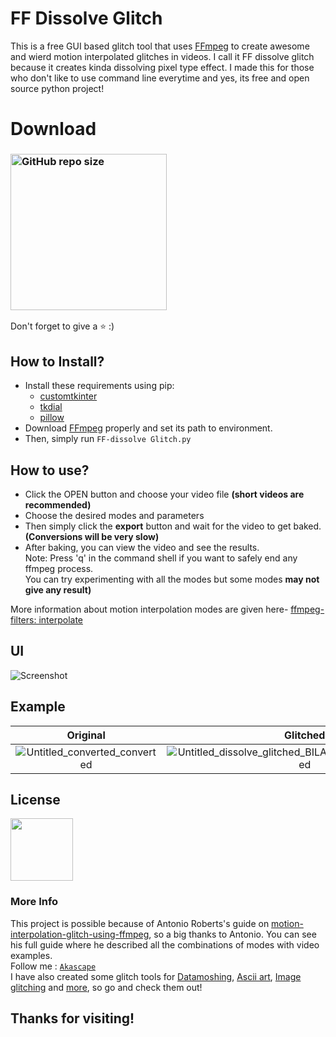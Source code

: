 # FF Dissolve Glitch
This is a free GUI based glitch tool that uses [FFmpeg](https://ffmpeg.org/) to create awesome and wierd motion interpolated glitches in videos. I call it FF dissolve glitch because it creates kinda dissolving pixel type effect. I made this for those who don't like to use command line everytime and yes, its free and open source python project!
# Download
### [<img alt="GitHub repo size" src="https://img.shields.io/github/repo-size/Akascape/FF-Dissolve-Glitch?color=9508e2&label=Source%20Code&logo=Python&logoColor=yellow&style=for-the-badge"  width="250">](https://github.com/Akascape/FF-Dissolve-Glitch/archive/refs/heads/master.zip)
Don't forget to give a ⭐ :)
## How to Install?
- Install these requirements using pip:
  - [customtkinter](https://pypi.org/project/customtkinter/)
  - [tkdial](https://pypi.org/project/tkdial/)
  - [pillow](https://pypi.org/project/Pillow/)
- Download [FFmpeg](https://ffmpeg.org/download.html) properly and set its path to environment.
- Then, simply run `FF-dissolve Glitch.py`
## How to use?
- Click the OPEN button and choose your video file **(short videos are recommended)**
- Choose the desired modes and parameters
- Then simply click the **export** button and wait for the video to get baked. **(Conversions will be very slow)**
- After baking, you can view the video and see the results.
<br>Note: Press 'q' in the command shell if you want to safely end any ffmpeg process.
<br>You can try experimenting with all the modes but some modes **may not give any result)**

More information about motion interpolation modes are given here- [ffmpeg-filters: interpolate](http://ffmpeg.org/ffmpeg-filters.html#minterpolate)

## UI
![Screenshot](https://user-images.githubusercontent.com/89206401/206907828-3775c4b6-ab6f-4168-83d9-d2bfb1dbea24.jpg)

## Example
| Original | Glitched |
|:--------:|:--------:|
|![Untitled_converted_converted](https://user-images.githubusercontent.com/89206401/166420228-ceb0391d-d02b-4d80-a03b-e5703e5eb814.gif)|![Untitled_dissolve_glitched_BILAT_UMH_AOBMC_converted](https://user-images.githubusercontent.com/89206401/166420254-15ef2d79-5ceb-4f25-af30-e25d9022e472.gif)|
## License

[<img src="https://user-images.githubusercontent.com/89206401/168461242-884f25ce-eb67-406a-9d98-cf8d0f28cb43.png" width=100>](https://github.com/Akascape/FF-Dissolve-Glitch/blob/main/LICENSE)
 
### More Info
This project is possible because of Antonio Roberts's guide on [motion-interpolation-glitch-using-ffmpeg](https://www.hellocatfood.com/motion-interpolation-for-glitch-aesthetics-using-ffmpeg-part-0/), so a big thanks to Antonio. You can see his full guide where he described all the combinations of modes with video examples.
<br>Follow me : [`Akascape`](https://github.com/Akascape)
<br>I have also created some glitch tools for [Datamoshing](https://github.com/Akascape/Datamosher-Pro), [Ascii art](https://github.com/Akascape/Ascify-Art), [Image glitching](https://github.com/Akascape/Pure-Glitch) and [more](https://github.com/Akascape?tab=repositories), so go and check them out!

## Thanks for visiting!
